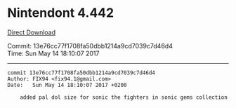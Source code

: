 # Nintendont 4.442
[Direct Download](./Nintendont.zip)

Commit: 13e76cc77f1708fa50dbb1214a9cd7039c7d46d4  
Time: Sun May 14 18:10:07 2017   

-----

```
commit 13e76cc77f1708fa50dbb1214a9cd7039c7d46d4
Author: FIX94 <fix94.1@gmail.com>
Date:   Sun May 14 18:10:07 2017 +0200

    added pal dol size for sonic the fighters in sonic gems collection
```
